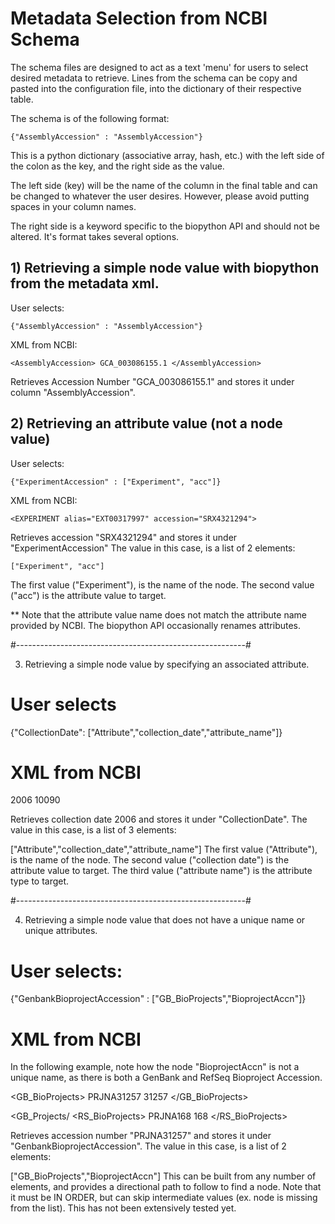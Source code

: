 # Metadata Selection from NCBI Schema

The schema files are designed to act as a text 'menu' for users to select desired metadata to retrieve. Lines from the schema can be copy and pasted into the configuration file, into the dictionary of their respective table.    

The schema is of the following format:    

    {"AssemblyAccession" : "AssemblyAccession"}    

This is a python dictionary (associative array, hash, etc.) with the left side of the colon as the key, and the right side as the value.    

The left side (key) will be the name of the column in the final table and can be changed to whatever the user desires. However, please avoid putting spaces in your column names.    

The right side is a keyword specific to the biopython API and should not be altered. It's format takes several options.    

## 1) Retrieving a simple node value with biopython from the metadata xml.

User selects:

    {"AssemblyAccession" : "AssemblyAccession"}

XML from NCBI:

    <AssemblyAccession> GCA_003086155.1 </AssemblyAccession>

Retrieves Accession Number "GCA_003086155.1" and stores it under column "AssemblyAccession".    


## 2) Retrieving an attribute value (not a node value)

User selects:
    
    {"ExperimentAccession" : ["Experiment", "acc"]}

XML from NCBI:    

    <EXPERIMENT alias="EXT00317997" accession="SRX4321294">

Retrieves accession "SRX4321294" and stores it under "ExperimentAccession"
The value in this case, is a list of 2 elements:

    ["Experiment", "acc"]
The first value ("Experiment"), is the name of the node.
The second value ("acc") is the attribute value to target.    

** Note that the attribute value name does not match the attribute name
provided by NCBI. The biopython API occasionally renames attributes.

#---------------------------------------------------------#

3) Retrieving a simple node value by specifying an associated attribute.

# User selects
{"CollectionDate": ["Attribute","collection_date","attribute_name"]}

# XML from NCBI
<Attribute display_name="collection date" harmonized_name="collection_date" attribute_name="collection date"> 2006 </Attribute>
<Attribute display_name="host taxonomy ID" harmonized_name="host_taxid" attribute_name="host taxid"> 10090 </Attribute>

Retrieves collection date 2006 and stores it under "CollectionDate".
The value in this case, is a list of 3 elements:

["Attribute","collection_date","attribute_name"]
The first value ("Attribute"), is the name of the node.
The second value ("collection date") is the attribute value to target.
The third value ("attribute name") is the attribute type to target.

#---------------------------------------------------------#

4) Retrieving a simple node value that does not have a unique name or unique attributes.

# User selects:
{"GenbankBioprojectAccession" : ["GB_BioProjects","BioprojectAccn"]}

# XML from NCBI
In the following example, note how the node "BioprojectAccn" is not a unique name,
as there is both a GenBank and RefSeq Bioproject Accession.

<GB_BioProjects>
  <Bioproj>
    <BioprojectAccn>PRJNA31257</BioprojectAccn>
    <BioprojectId>31257</BioprojectId>
  </Bioproj>
</GB_BioProjects>

<GB_Projects/
  <RS_BioProjects>
  <Bioproj>
  <BioprojectAccn>PRJNA168</BioprojectAccn>
<BioprojectId>168</BioprojectId>
</Bioproj>
</RS_BioProjects>

Retrieves accession number "PRJNA31257" and stores it under "GenbankBioprojectAccession".
The value in this case, is a list of 2 elements:

["GB_BioProjects","BioprojectAccn"]
This can be built from any number of elements, and provides a directional path to follow to find a node.
Note that it must be IN ORDER, but can skip intermediate values (ex. node <Bioproj> is missing
from the list). This has not been extensively tested yet.
